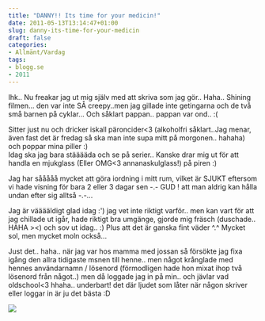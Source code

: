 ```yaml
---
title: "DANNY!! Its time for your medicin!"
date: 2011-05-13T13:14:47+01:00
slug: danny-its-time-for-your-medicin
draft: false
categories:
- Allmänt/Vardag
tags:
- blogg.se
- 2011
---
```

Ihk.. Nu freakar jag ut mig själv med att skriva som jag gör.. Haha.. Shining filmen... den var inte SÅ creepy..men jag gillade inte getingarna och de två små barnen på cyklar... Och såklart pappan.. pappan var ond.. :(  
  
Sitter just nu och dricker iskall päroncider<3 (alkoholfri såklart..Jag menar, även fast det är fredag så ska man inte supa mitt på morgonen.. hahaha) och poppar mina piller :)  
Idag ska jag bara stääääda och se på serier.. Kanske drar mig ut för att handla en mjukglass (Eller OMG<3 annanaskulglass!) på piren :)  
  
Jag har sååååå mycket att göra iordning i mitt rum, vilket är SJUKT eftersom vi hade visning för bara 2 eller 3 dagar sen -.- GUD ! att man aldrig kan hålla undan efter sig alltså -.-...  
  
Jag är vääääldigt glad idag :') jag vet inte riktigt varför.. men kan vart för att jag chillade ut igår, hade riktigt bra umgänge, gjorde mig fräsch (duschade.. HAHA ><) och sov ut idag.. :) Plus att det är ganska fint väder ^.^ Mycket sol, men mycket moln också...  
  
Just det.. haha.. när jag var hos mamma med jossan så försökte jag fixa igång den allra tidigaste msnen till henne.. men något krånglade med hennes användarnamn / lösenord (förmodligen hade hon mixat ihop två lösenord från något..) men då loggade jag in på min.. och jävlar vad oldschool<3 hhaha.. underbart! det där ljudet som låter när någon skriver eller loggar in är ju det bästa :D  
  
  
![](/assets/images/blogg.se/dsc02808_147670570.jpg)
